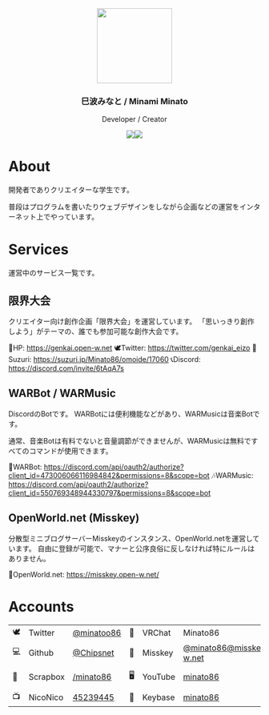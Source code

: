 <div style="text-align: center;">
<img src="https://i.gyazo.com/f1474692c18a4db231034524dd85b794.jpg" width="150">
    <h3>
        巳波みなと / Minami Minato
    </h3>
    <p>
        Developer / Creator
    </p>
    <img src="https://www.ko-fi.com/img/githubbutton_sm.svg" href="https://ko-fi.com/A0A81VPXD" target="_blank"><img src="https://liberapay.com/assets/widgets/donate.svg" href="https://liberapay.com/minato86/donate" target="_blank">
</div>



# About

開発者でありクリエイターな学生です。

普段はプログラムを書いたりウェブデザインをしながら企画などの運営をインターネット上でやっています。

# Services

運営中のサービス一覧です。

## 限界大会

クリエイター向け創作企画「限界大会」を運営しています。
「思いっきり創作しよう」がテーマの、誰でも参加可能な創作大会です。

🔗HP: https://genkai.open-w.net
🕊Twitter: https://twitter.com/genkai_eizo
🛒Suzuri: https://suzuri.jp/Minato86/omoide/17060
📞Discord: https://discord.com/invite/6tAqA7s

## WARBot / WARMusic

DiscordのBotです。
WARBotには便利機能などがあり、WARMusicは音楽Botです。

通常、音楽Botは有料でないと音量調節ができませんが、WARMusicは無料ですべてのコマンドが使用できます。

🤖WARBot: https://discord.com/api/oauth2/authorize?client_id=473006066116984842&permissions=8&scope=bot
🎶WARMusic: https://discord.com/api/oauth2/authorize?client_id=550769348944330797&permissions=8&scope=bot

## OpenWorld.net (Misskey)

分散型ミニブログサーバーMisskeyのインスタンス、OpenWorld.netを運営しています。
自由に登録が可能で、マナーと公序良俗に反しなければ特にルールはありません。

🌌OpenWorld.net: https://misskey.open-w.net/

# Accounts

|      |          |                                                    |      |         |                                                              |      |            |                                                    |
| ---- | -------- | -------------------------------------------------- | ---- | ------- | ------------------------------------------------------------ | ---- | ---------- | -------------------------------------------------- |
| 🕊    | Twitter  | [@minatoo86](https://twitter.com/minatoo86)        | 💬    | VRChat  | Minato86                                                     | ☁    | SoundCloud | [minatoo86](https://soundcloud.com/minatoo86)      |
| 💻    | Github   | [@Chipsnet](https://github.com/Chipsnet)           | 🌌    | Misskey | [@minato86@misskey.open-w.net](https://misskey.open-w.net/@minato86) | 🎨    | Pixiv      | [21745249](https://www.pixiv.net/users/21745249)   |
| 📑    | Scrapbox | [/minato86](/minato86)                             | 🖥    | YouTube | [minato86](https://www.youtube.com/c/minato86)               | 📞    | Discord    | 巳波みなと#6885                                    |
| 📺    | NicoNico | [45239445](https://www.nicovideo.jp/user/45239445) | 🔑    | Keybase | [minato86](https://keybase.io/minato86)                      | 🎮    | Steam      | [minato86](https://steamcommunity.com/id/minato86) |